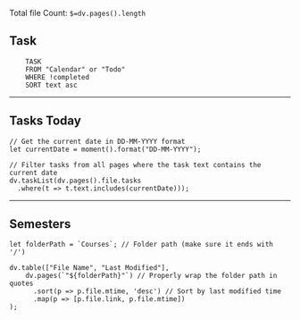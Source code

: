 Total file Count: `$=dv.pages().length`
## Task
```dataview
	TASK
	FROM "Calendar" or "Todo"
	WHERE !completed
	SORT text asc
```
---
## Tasks Today
```dataviewjs
// Get the current date in DD-MM-YYYY format
let currentDate = moment().format("DD-MM-YYYY");

// Filter tasks from all pages where the task text contains the current date
dv.taskList(dv.pages().file.tasks
  .where(t => t.text.includes(currentDate)));
```
---

## Semesters
```dataviewjs
let folderPath = `Courses`; // Folder path (make sure it ends with '/')

dv.table(["File Name", "Last Modified"], 
    dv.pages(`"${folderPath}"`) // Properly wrap the folder path in quotes
      .sort(p => p.file.mtime, 'desc') // Sort by last modified time
      .map(p => [p.file.link, p.file.mtime])
);
```
